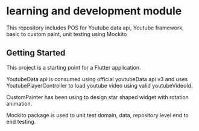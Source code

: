 # learning and development module

This repository includes POS for Youtube data api, Youtube framework, basic to custom paint, unit testing using Mockito

## Getting Started

This project is a starting point for a Flutter application.

YoutubeData api is consumed using official youtubeData api v3 and uses YoutubePlayerController to load youtube video using valid youtubeVideoId.

CustomPainter has been using to design star shaped widget with rotation animation. 

Mockito package is used to unit test domain, data, repository level end to end testing. 
